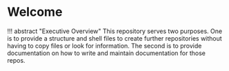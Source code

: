 # Welcome

!!! abstract "Executive Overview"
    This repository serves two purposes. One is to provide a structure and shell files to create further repositories without having to copy files or look for information. The second is to provide documentation on how to write and maintain documentation for those repos.


